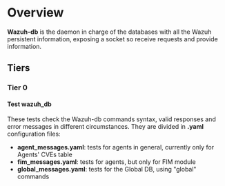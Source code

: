 # Overview

**Wazuh-db** is the daemon in charge of the databases with all the Wazuh persistent information, exposing a socket so receive requests and provide information.

## Tiers
### Tier 0
#### Test wazuh_db

These tests check the Wazuh-db commands syntax, valid responses and error messages in different circumstances. They are divided in **.yaml** configuration files:

- **agent_messages.yaml**: tests for agents in general, currently only for Agents' CVEs table
- **fim_messages.yaml**: tests for agents, but only for FIM module
- **global_messages.yaml**: tests for the Global DB, using "global" commands